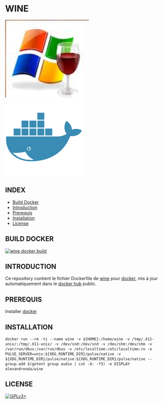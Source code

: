 # WINE

![wine](https://raw.githubusercontent.com/oda-alexandre/wine/master/img/logo-wine.png) ![docker](https://raw.githubusercontent.com/oda-alexandre/wine/master/img/logo-docker.png)


## INDEX

- [Build Docker](#BUILD)
- [Introduction](#INTRODUCTION)
- [Prerequis](#PREREQUIS)
- [Installation](#INSTALLATION)
- [License](#LICENSE)


## BUILD DOCKER

[![wine docker build](https://img.shields.io/docker/build/alexandreoda/wine.svg)](https://hub.docker.com/r/alexandreoda/wine)


## INTRODUCTION

Ce repository contient le fichier Dockerfile de [wine](https://www.winehq.org) pour [docker](https://www.docker.com), mis à jour automatiquement dans le [docker hub](https://hub.docker.com/r/alexandreoda/wine/) public.


## PREREQUIS

Installer [docker](https://www.docker.com)


## INSTALLATION

```
docker run --rm -ti --name wine -v ${HOME}:/home/wine -v /tmp/.X11-unix/:/tmp/.X11-unix/ -v /dev/snd:/dev/snd -v /dev/shm:/dev/shm -v /var/run/dbus:/var/run/dbus -v /etc/localtime:/etc/localtime:ro -e PULSE_SERVER=unix:${XDG_RUNTIME_DIR}/pulse/native -v ${XDG_RUNTIME_DIR}/pulse/native:${XDG_RUNTIME_DIR}/pulse/native --group-add $(getent group audio | cut -d: -f3) -e DISPLAY alexandreoda/wine
```


## LICENSE

[![GPLv3+](http://gplv3.fsf.org/gplv3-127x51.png)](https://github.com/oda-alexandre/wine/blob/master/LICENSE)
